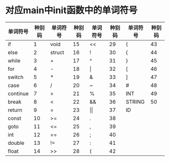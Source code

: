 # 对应main中init函数中的单词符号

| 单词符号 | 种别码 | 单词符号 | 种别码 | 单词符号 | 种别码 | 单词符号 | 种别码 |
| -------- | ------ | -------- | ------ | -------- | ------ | -------- | ------ |
| if       | 1      | void     | 15     | \<\<     | 29     | (        | 43     |
| else     | 2      | struct   | 16     | !        | 30     | {        | 44     |
| while    | 3      | +        | 17     | ^        | 31     | }        | 45     |
| for      | 4      | -        | 18     | \|       | 32     | [        | 46     |
| switch   | 5      | *        | 19     | &        | 33     | ]        | 47     |
| case     | 6      | /        | 20     | ~        | 34     | #        | 48     |
| continue | 7      | >        | 21     | %        | 35     | INT      | 49     |
| break    | 8      | <        | 22     | &&       | 36     | STRING   | 50     |
| return   | 9      | =        | 23     | \|\|     | 37     | ID       |        |
| const    | 10     | \>=      | 24     | .        | 38     |          |        |
| goto     | 11     | \<=      | 25     | ,        | 39     |          |        |
| int      | 12     | ==       | 26     | ;        | 40     |          |        |
| double   | 13     | !=       | 27     | :        | 41     |          |        |
| float    | 14     | \>\>     | 28     | (        | 42     |          |        |

